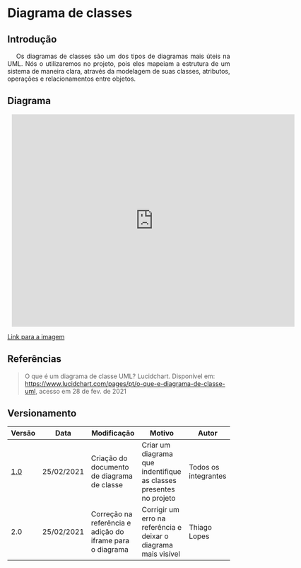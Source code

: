 # Diagrama de classes

## Introdução

<p style="text-indent: 20px; text-align: justify">
Os diagramas de classes são um dos tipos de diagramas mais úteis na UML. Nós o utilizaremos no projeto, pois eles mapeiam a estrutura de um sistema de maneira clara, através da modelagem de suas classes, atributos, operações e relacionamentos entre objetos.
</p>

## Diagrama

<div style="width: 640px; height: 480px; margin: 10px; position: relative;"><iframe allowfullscreen frameborder="0" style="width:640px; height:480px" src="https://lucid.app/documents/embeddedchart/93f8a4be-dce2-4876-8b27-88783b29637e" id="wLogO8Gx0bNC"></iframe></div>

<a href="https://drive.google.com/file/d/1Eo1pcQ4aFlpviyRvsF1M0vWQN2ekdF6b/view?usp=sharing" target="_blank" rel="noopener">Link para a imagem</a>

## Referências

> O que é um diagrama de classe UML? Lucidchart. Disponível em: https://www.lucidchart.com/pages/pt/o-que-e-diagrama-de-classe-uml, acesso em 28 de fev. de 2021

## Versionamento

| Versão | Data       | Modificação               | Motivo | Autor         |
| ------ | ---------- | ------------------------- | ------ | ------------- |
|  [1.0](versoes/diagrama_classe/1.0.md)  | 25/02/2021 | Criação do documento de diagrama de classe | Criar um diagrama que indentifique as classes presentes no projeto | Todos os integrantes |
|  2.0  | 25/02/2021 | Correção na referência e adição do iframe para o diagrama | Corrigir um erro na referência e deixar o diagrama mais visível | Thiago Lopes |